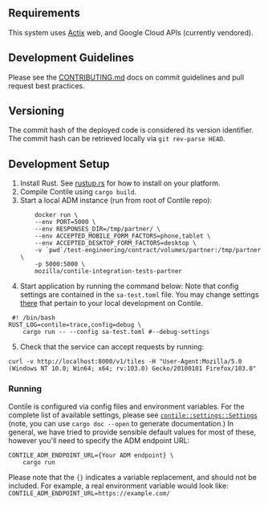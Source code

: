 ## Requirements

This system uses [Actix][actix] web, and Google Cloud APIs (currently vendored).

## Development Guidelines
Please see the [CONTRIBUTING.md][contributing] docs on commit guidelines and pull request best
practices.

## Versioning
The commit hash of the deployed code is considered its version identifier. The commit hash can be retrieved locally via `git rev-parse HEAD`.

## Development Setup
1. Install Rust. See [rustup.rs][rustup] for how to install on your platform.
2. Compile Contile using `cargo build`.
3. Start a local ADM instance (run from root of Contile repo):
    ```shell
        docker run \
        --env PORT=5000 \
        --env RESPONSES_DIR=/tmp/partner/ \
        --env ACCEPTED_MOBILE_FORM_FACTORS=phone,tablet \
        --env ACCEPTED_DESKTOP_FORM_FACTORS=desktop \
        -v `pwd`/test-engineering/contract/volumes/partner:/tmp/partner \
        -p 5000:5000 \
        mozilla/contile-integration-tests-partner
    ```
4. Start application by running the command below: 
Note that config settings are contained in the  `sa-test.toml` file.  You may change settings [there][sa-test] that pertain to your local development on Contile.
```shell
 #! /bin/bash
RUST_LOG=contile=trace,config=debug \
    cargo run -- --config sa-test.toml #--debug-settings
```
5. Check that the service can accept requests by running:
```shell
curl -v http://localhost:8000/v1/tiles -H "User-Agent:Mozilla/5.0 (Windows NT 10.0; Win64; x64; rv:103.0) Gecko/20100101 Firefox/103.0"
```

### Running

Contile is configured via config files and environment variables. For the complete list of available settings, please see [`contile::settings::Settings`][settings] (note, you can use `cargo doc --open` to generate documentation.) In general, we have tried to provide sensible default values for most of these,
however you'll need to specify the ADM endpoint URL:

```
CONTILE_ADM_ENDPOINT_URL={Your ADM endpoint} \
    cargo run
```
Please note that the `{}` indicates a variable replacement, and should not be included. For example, a real environment variable would look like: `CONTILE_ADM_ENDPOINT_URL=https://example.com/`

[actix]: https://actix.rs/
[contributing]: https://github.com/mozilla-services/contile/blob/main/CONTRIBUTING.md
[rustup]: https://rustup.rs/
[sa-test]: https://github.com/mozilla-services/contile/blob/main/sa-test.toml
[settings]: https://github.com/mozilla-services/contile/blob/main/src/settings.rs